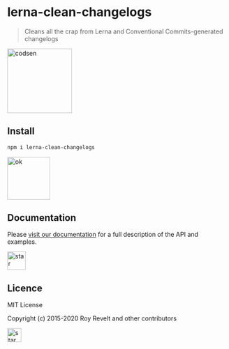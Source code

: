 # lerna-clean-changelogs

> Cleans all the crap from Lerna and Conventional Commits-generated changelogs

<img src="https://codsen.com/images/png-codsen-1.png" width="148" alt="codsen" align="center">

## Install

```bash
npm i lerna-clean-changelogs
```

<img src="https://codsen.com/images/png-codsen-ok.png" width="98" alt="ok" align="center">

## Documentation

Please [visit our documentation](https://codsen.com/os/lerna-clean-changelogs/) for a full description of the API and examples.

<img src="https://codsen.com/images/png-codsen-star.png" width="42" alt="star" align="center">

## Licence

MIT License

Copyright (c) 2015-2020 Roy Revelt and other contributors

<img src="https://codsen.com/images/png-codsen-star-small.png" width="32" alt="star" align="center">
